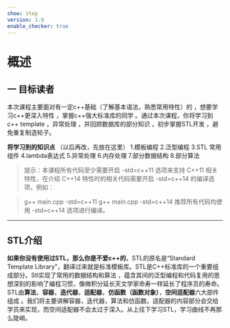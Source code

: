 ```yaml
---
show: step
version: 1.0
enable_checker: true
---
```


# 概述

## 一 目标读者
本次课程主要面对有一定c++基础（了解基本语法，熟悉常用特性）的 ，想要学习c++更深入特性 ，掌握c++强大标准库的同学 。通过本次课程，你将学习到c++ template ，异常处理 ，并回顾数据库的部分知识 ，初步掌握STL开发 ，避免重复制造轮子。

**将学习到的知识点**
（以后再改，先放在这里）
1.模板编程
2.泛型编程
3.STL 常用组件
4.lambda表达式
5.异常处理
6.内存处理
7.部分数据结构
8.部分算法

> 提示：本课程所有代码至少需要开启 -std=c++11 选项来支持 C++11 相关特性，在介绍 C++14 特性时的相关代码需要开启 -std=c++14 的编译选项，例如：

> g++ main.cpp -std=c++11
> g++ main.cpp -std=c++14
> 推荐所有代码均使用 -std=c++14 选项进行编译。

---
## STL介绍

**如果你没有使用过STL，那么你是不爱c++的**，STL的原名是“Standard Template Library”，翻译过来就是标准模板库。STL是C++标准库的一个重要组成部分。Stl实现了常用的数据结构和算法 ，蕴含其间的泛型编程和代码复用的思想深刻的影响了编程习惯，像微积分延长天文学家命寿一样延长了程序员的寿命。 STL由**算法**，**容器**，**迭代器**，**适配器**，**仿函数（函数对象）**，**空间适配器**六大部件组成 。我们将主要讲解容器，迭代器，算法和仿函数。适配器的内容部分会交给学员来实现，而空间适配器不会太过于深入。从上往下学习STL，学习曲线不再那么陡峭。

